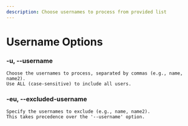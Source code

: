 ```yaml
---
description: Choose usernames to process from provided list
---
```


# Username Options

### -u, --username

```
Choose the usernames to process, separated by commas (e.g., name, name2). 
Use ALL (case-sensitive) to include all users.
```



### -eu, --excluded-username

```
Specify the usernames to exclude (e.g., name, name2). 
This takes precedence over the '--username' option.
```

